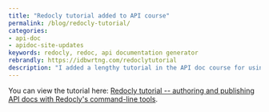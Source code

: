 ```yaml
---
title: "Redocly tutorial added to API course"
permalink: /blog/redocly-tutorial/
categories:
- api-doc
- apidoc-site-updates
keywords: redocly, redoc, api documentation generator
rebrandly: https://idbwrtng.com/redoclytutorial
description: "I added a lengthy tutorial in the API doc course for using Redocly. <a href='https://redoc.ly/'>Redocly</a> provides a variety of tools for working with API docs. Using Redocly's command-line tools, you can split the OpenAPI definition into many sub-files, and then later bundle up the discrete files into a single file during the publishing stage. You can generate your docs into one of the most attractive outputs available for REST API docs, including integration with conceptual topics as well. Redocly also offers more robust developer portals and SaaS offerings that cover the full authoring and publishing lifecycle."
---
```


You can view the tutorial here: [Redocly tutorial -- authoring and publishing API docs with Redocly's command-line tools](/learnapidoc/pubapis_redocly.html).
